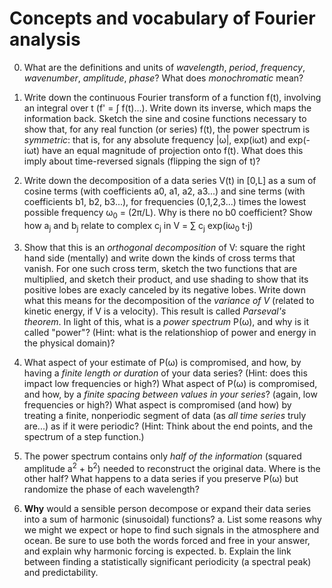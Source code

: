 # Concepts and vocabulary of Fourier analysis

0. What are the definitions and units of _wavelength_, _period_, _frequency_,  _wavenumber_, _amplitude_, _phase_? What does _monochromatic_ mean? 

1. Write down the continuous Fourier transform of a function f(t), involving an integral over t (f' = ∫ f(t)...). Write down its inverse, which maps the information back. Sketch the sine and cosine functions necessary to show that, for any real function (or series) f(t), the power spectrum is _symmetric_: that is, for any absolute frequency |ω|, exp(iωt) and exp(-iωt) have an equal magnitude of projection onto f(t). What does this imply about time-reversed signals (flipping the sign of t)? 

3. Write down the decomposition of a data series V(t) in [0,L] as a sum of cosine terms (with coefficients a0, a1, a2, a3...) and sine terms (with coefficients b1, b2, b3...), for frequencies (0,1,2,3...) times the lowest possible frequency ω<sub>0</sub> = (2π/L).  Why is there no b0 coefficient? Show how a<sub>j</sub> and b<sub>j</sub> relate to complex c<sub>j</sub> in V = ∑ c<sub>j</sub> exp(iω<sub>0</sub> t⋅j)

4. Show that this is an _orthogonal decomposition_ of V: square the right hand side (mentally) and write down the kinds of cross terms that vanish. For one such cross term, sketch the two functions that are multiplied, and sketch their product, and use shading to show that its positive lobes are exacly canceled by its negative lobes. Write down what this means for the decomposition of the _variance of V_ (related to kinetic energy, if V is a velocity). This result is called _Parseval's theorem_. In light of this, what is a _power spectrum_ P(ω), and why is it called "power"? (Hint: what is the relationshiop of power and energy in the physical domain)?

5.  What aspect of your estimate of P(ω) is compromised, and how, by having a _finite length or duration_ of your data series? (Hint: does this impact low frequencies or high?)  What aspect of P(ω) is compromised, and how, by a _finite spacing between values in your series_? (again, low frequencies or high?) What aspect is compromised (and how) by treating a finite, nonperiodic segment of data (as _all time series_ truly are...) as if it were periodic? (Hint: Think about the end points, and the spectrum of a step function.) 

6. The power spectrum contains only _half of the information_ (squared amplitude a<sup>2</sup> + b<sup>2</sup>) needed to reconstruct the original data. Where is the other half? What happens to a data series if you preserve P(ω) but randomize the phase of each wavelength? 

7. **Why** would a sensible person decompose or expand their data series into a sum of harmonic (sinusoidal) functions? 
  a. List some reasons why we might we expect or hope to find such signals in the atmosphere and ocean. Be sure to use both the words forced and free in your answer, and explain why harmonic forcing is expected. 
  b. Explain the link between finding a statistically significant periodicity (a spectral peak) and predictability. 
